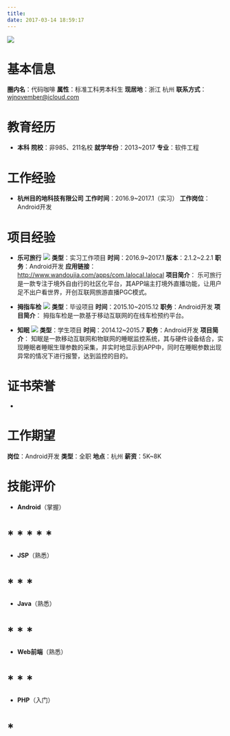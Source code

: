 ```yaml
---
title:
date: 2017-03-14 18:59:17
---
```

![](http://upload-images.jianshu.io/upload_images/291600-ef7e80a72513c97e.png?imageMogr2/auto-orient/strip%7CimageView2/2/w/1240)

# 基本信息

**圈内名**：代码咖啡
**属性**：标准工科男本科生
**现居地**：浙江 杭州
**联系方式**：wjnovember@icloud.com

# 教育经历

* **本科**
**院校**：非985、211名校
**就学年份**：2013~2017
**专业**：软件工程


# 工作经验

* **杭州目的地科技有限公司**
**工作时间**：2016.9~2017.1（实习）
**工作岗位**：Android开发

# 项目经验

* **乐可旅行**
![](http://upload-images.jianshu.io/upload_images/291600-b439d07d4d6d3c70.png?imageMogr2/auto-orient/strip%7CimageView2/2/w/200)
**类型**：实习工作项目
**时间**：2016.9~2017.1
**版本**：2.1.2~2.2.1
**职务**：Android开发
**应用链接**：http://www.wandoujia.com/apps/com.lalocal.lalocal
**项目简介**：
乐可旅行是一款专注于境外自由行的社区化平台，其APP端主打境外直播功能，让用户足不出户看世界，开创互联网旅游直播PGC模式。

* **拇指车检**
![](http://upload-images.jianshu.io/upload_images/291600-3c49d1d918533843.jpg?imageMogr2/auto-orient/strip%7CimageView2/2/w/200)
**类型**：毕设项目
**时间**：2015.10~2015.12
**职务**：Android开发
**项目简介**：
拇指车检是一款基于移动互联网的在线车检预约平台。

* **知眠**
![](http://upload-images.jianshu.io/upload_images/291600-28d6b32d54d52a85.png?imageMogr2/auto-orient/strip%7CimageView2/2/w/200)
**类型**：学生项目
**时间**：2014.12~2015.7
**职务**：Android开发
**项目简介**：
知眠是一款移动互联网和物联网的睡眠监控系统，其与硬件设备结合，实现睡眠者睡眠生理参数的采集，并实时地显示到APP中，同时在睡眠参数出现异常的情况下进行报警，达到监控的目的。

# 证书荣誉
* 

# 工作期望
**岗位**：Android开发
**类型**：全职
**地点**：杭州
**薪资**：5K~8K

# 技能评价
* **Android**（掌握）
# \*    \*    \*    \*    \*
* **JSP**（熟悉）
# \*    \*    \*
* **Java**（熟悉）
# \*    \*    \*
* **Web前端**（熟悉）
# \*    \*    \*
* **PHP**（入门）
# \*
